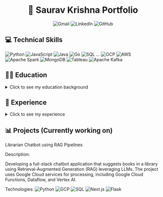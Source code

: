 

<h1 align="center">🌟 Saurav Krishna Portfolio</h1>

<p align="center">
  <a href="mailto:sauravkrishna1397@gmail.com" style="text-decoration: none;">
    <img src="https://img.shields.io/badge/Gmail-D14836?style=flat-square&logo=gmail&logoColor=white" alt="Gmail">
  </a>
  <a href="https://linkedin.com/in/saurav-krishna-a30840171" style="text-decoration: none;">
    <img src="https://img.shields.io/badge/LinkedIn-0A66C2?style=flat-square&logo=linkedin&logoColor=white" alt="LinkedIn">
  </a>
  <a href="https://github.com/Saurav139" style="text-decoration: none;">
    <img src="https://img.shields.io/badge/GitHub-181717?style=flat-square&logo=github&logoColor=white" alt="GitHub">
  </a>
</p>



## 💻 Technical Skills

![Python](https://img.shields.io/badge/-Python-3776AB?style=flat-square&logo=python&logoColor=white)
![JavaScript](https://img.shields.io/badge/-JavaScript-F7DF1E?style=flat-square&logo=javascript&logoColor=black)
![Java](https://img.shields.io/badge/-Java-007396?style=flat-square&logo=java&logoColor=white)
![Go](https://img.shields.io/badge/-Go-00ADD8?style=flat-square&logo=go&logoColor=white)
![SQL](https://img.shields.io/badge/-SQL-4479A1?style=flat-square&logo=postgresql&logoColor=white)
...
![GCP](https://img.shields.io/badge/Google%20Cloud-4285F4?style=flat-square&logo=google-cloud&logoColor=white)
![AWS](https://img.shields.io/badge/Amazon%20AWS-232F3E?style=flat-square&logo=amazon-aws&logoColor=white)
![Apache Spark](https://img.shields.io/badge/-Apache%20Spark-E25A1C?style=flat-square&logo=apache-spark&logoColor=white)
![MongoDB](https://img.shields.io/badge/-MongoDB-47A248?style=flat-square&logo=mongodb&logoColor=white)
![Tableau](https://img.shields.io/badge/-Tableau-E97627?style=flat-square&logo=tableau&logoColor=white)
![Apache Kafka](https://img.shields.io/badge/-Apache%20Kafka-231F20?style=flat-square&logo=apache-kafka&logoColor=white)

## 🧑‍🎓 Education
<details>
  <summary>Click to see my education background</summary>

  ### 🎓 MS in Data Science
  **Northeastern University** (Sep 2022 - May 2024)  
  **Relevant Coursework**: Supervised Machine Learning, Algorithms, Natural Language Processing

  ### 🎓 BE in Electronics and Communication
  **Ramaiah Institute of Technology** (Aug 2015 - Jun 2019)  
  **Relevant Courses**: Digital Signal Processing, Object-Oriented Programming, Data Structures and Algorithms
</details>

## 💼 Experience
<details>
  <summary>Click to see my experience</summary>

  ### 🚀 Data Engineering and AI Intern
  **3Lines Venture Capital, Denver, CO**  
  **June 2023 - Aug 2023**  
  - Analyzed 200+ startups using NLP techniques like Word2Vec to identify investment opportunities.
  - Developed an ETL pipeline utilizing PySpark, S3, Redshift, Glue, Lambda, and Airflow to transform and store email data.

  ### 🏥 Data Engineer
  **Quantiphi, Bengaluru, India**  
  **July 2019 - July 2022**  
  - Developed a custom end-to-end ETL pipeline using Apache Airflow and Spark to manage 50 million medical images in a Google Cloud Data Lake.
  - Leveraged Python libraries like pandas and numpy for feature engineering and data preprocessing.
  - Built deep learning models for hemorrhage detection using TensorFlow and PyTorch, improving diagnostic accuracy.
  - Led deployment of ML models using Databricks MLFlow and Apache Airflow for automated retraining workflows.
  - Designed distributed processing jobs using Google Cloud Dataflow, Kafka, and Spark to analyze large-scale datasets.
  - Evaluated and implemented Google Cloud Spanner, resulting in a 2x improvement in query response times.
</details>


## 📊 Projects (Currently working on)
Librarian Chatbot using RAG Pipelines

Description: 

Developing a full-stack chatbot application that suggests books in a library using Retrieval-Augmented Generation (RAG) leveraging LLMs. The project uses Google Cloud services for processing, including Google Cloud Functions, Dataflow, and Vertex AI.

Technologies:
![Python](https://img.shields.io/badge/-Python-3776AB?style=flat-square&logo=python&logoColor=white)
![GCP](https://img.shields.io/badge/Google%20Cloud-4285F4?style=flat-square&logo=google-cloud&logoColor=white)
![SQL](https://img.shields.io/badge/-SQL-4479A1?style=flat-square&logo=postgresql&logoColor=white)
![Next.js](https://img.shields.io/badge/-Next.js-000000?style=flat-square&logo=nextdotjs&logoColor=white)
![Flask](https://img.shields.io/badge/-Flask-000000?style=flat-square&logo=flask&logoColor=white)





